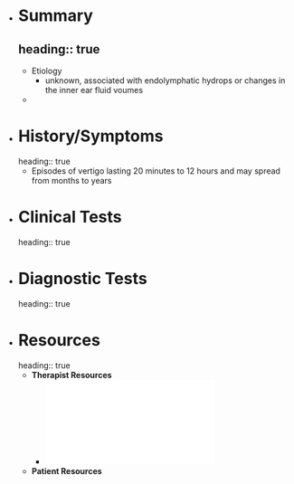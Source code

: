 - # Summary
  heading:: true
	-
	- Etiology
		- unknown, associated with endolymphatic hydrops or changes in the inner ear fluid voumes
	-
- # History/Symptoms
  heading:: true
	- Episodes of vertigo lasting 20 minutes to 12 hours and may spread from months to years
- # Clinical Tests
  heading:: true
- # Diagnostic Tests
  heading:: true
- # Resources
  heading:: true
	- **Therapist Resources**
		- ![CPG Menieres Disease_Basura_2020.pdf](../assets/CPG_Menieres_Disease_1639699289846_0.pdf)
	- **Patient Resources**